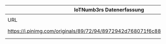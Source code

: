 |IoTNumb3rs Datenerfassung|||||||||||
| ---- | ---- | ---- | ---- | ---- | ---- | ---- | ---- | ---- | ---- | ---- |
||||||||||||
|URL|home_url|filename|device_class|device_count|market_class|market_volume|prognosis_year|publication_year|authorship_class|Dropbox folder|
|https://i.pinimg.com/originals/89/72/94/8972942d768071f6c8879adb724b600f.png|https://www.pinterest.de/pin/751749362777681585/|file9_8972942d768071f6c8879adb724b600f.png||||||||marielledemuth/20181124-1500|

